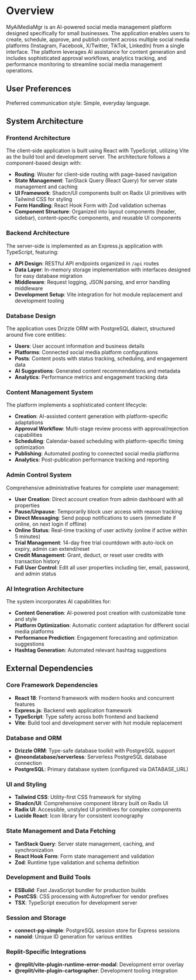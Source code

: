 # Overview

MyAiMediaMgr is an AI-powered social media management platform designed specifically for small businesses. The application enables users to create, schedule, approve, and publish content across multiple social media platforms (Instagram, Facebook, X/Twitter, TikTok, LinkedIn) from a single interface. The platform leverages AI assistance for content generation and includes sophisticated approval workflows, analytics tracking, and performance monitoring to streamline social media management operations.

## User Preferences

Preferred communication style: Simple, everyday language.

## System Architecture

### Frontend Architecture
The client-side application is built using React with TypeScript, utilizing Vite as the build tool and development server. The architecture follows a component-based design with:
- **Routing**: Wouter for client-side routing with page-based navigation
- **State Management**: TanStack Query (React Query) for server state management and caching
- **UI Framework**: Shadcn/UI components built on Radix UI primitives with Tailwind CSS for styling
- **Form Handling**: React Hook Form with Zod validation schemas
- **Component Structure**: Organized into layout components (header, sidebar), content-specific components, and reusable UI components

### Backend Architecture
The server-side is implemented as an Express.js application with TypeScript, featuring:
- **API Design**: RESTful API endpoints organized in `/api` routes
- **Data Layer**: In-memory storage implementation with interfaces designed for easy database migration
- **Middleware**: Request logging, JSON parsing, and error handling middleware
- **Development Setup**: Vite integration for hot module replacement and development tooling

### Database Design
The application uses Drizzle ORM with PostgreSQL dialect, structured around five core entities:
- **Users**: User account information and business details
- **Platforms**: Connected social media platform configurations
- **Posts**: Content posts with status tracking, scheduling, and engagement data
- **AI Suggestions**: Generated content recommendations and metadata
- **Analytics**: Performance metrics and engagement tracking data

### Content Management System
The platform implements a sophisticated content lifecycle:
- **Creation**: AI-assisted content generation with platform-specific adaptations
- **Approval Workflow**: Multi-stage review process with approval/rejection capabilities
- **Scheduling**: Calendar-based scheduling with platform-specific timing optimization
- **Publishing**: Automated posting to connected social media platforms
- **Analytics**: Post-publication performance tracking and reporting

### Admin Control System
Comprehensive administrative features for complete user management:
- **User Creation**: Direct account creation from admin dashboard with all properties
- **Pause/Unpause**: Temporarily block user access with reason tracking
- **Direct Messaging**: Send popup notifications to users (immediate if online, on next login if offline)
- **Online Status**: Real-time tracking of user activity (online if active within 5 minutes)
- **Trial Management**: 14-day free trial countdown with auto-lock on expiry, admin can extend/reset
- **Credit Management**: Grant, deduct, or reset user credits with transaction history
- **Full User Control**: Edit all user properties including tier, email, password, and admin status

### AI Integration Architecture
The system incorporates AI capabilities for:
- **Content Generation**: AI-powered post creation with customizable tone and style
- **Platform Optimization**: Automatic content adaptation for different social media platforms
- **Performance Prediction**: Engagement forecasting and optimization suggestions
- **Hashtag Generation**: Automated relevant hashtag suggestions

## External Dependencies

### Core Framework Dependencies
- **React 18**: Frontend framework with modern hooks and concurrent features
- **Express.js**: Backend web application framework
- **TypeScript**: Type safety across both frontend and backend
- **Vite**: Build tool and development server with hot module replacement

### Database and ORM
- **Drizzle ORM**: Type-safe database toolkit with PostgreSQL support
- **@neondatabase/serverless**: Serverless PostgreSQL database connection
- **PostgreSQL**: Primary database system (configured via DATABASE_URL)

### UI and Styling
- **Tailwind CSS**: Utility-first CSS framework for styling
- **Shadcn/UI**: Comprehensive component library built on Radix UI
- **Radix UI**: Accessible, unstyled UI primitives for complex components
- **Lucide React**: Icon library for consistent iconography

### State Management and Data Fetching
- **TanStack Query**: Server state management, caching, and synchronization
- **React Hook Form**: Form state management and validation
- **Zod**: Runtime type validation and schema definition

### Development and Build Tools
- **ESBuild**: Fast JavaScript bundler for production builds
- **PostCSS**: CSS processing with Autoprefixer for vendor prefixes
- **TSX**: TypeScript execution for development server

### Session and Storage
- **connect-pg-simple**: PostgreSQL session store for Express sessions
- **nanoid**: Unique ID generation for various entities

### Replit-Specific Integrations
- **@replit/vite-plugin-runtime-error-modal**: Development error overlay
- **@replit/vite-plugin-cartographer**: Development tooling integration
